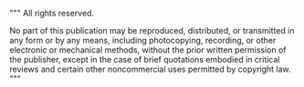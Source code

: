 """
All rights reserved.

No part of this publication may be reproduced, distributed, or transmitted 
in any form or by any means, including photocopying, recording, or other 
electronic or mechanical methods, without the prior written permission of 
the publisher, except in the case of brief quotations embodied in critical 
reviews and certain other noncommercial uses permitted by copyright law.
"""
